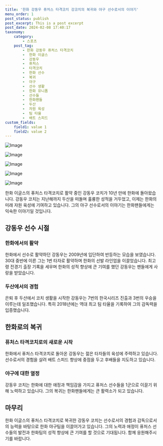 ```yaml
---
title: '한화 강동우 퓨처스 타격코치 강코치의 복귀와 야구 선수로서의 이야기'
menu_order: 1
post_status: publish
post_excerpt: This is a post excerpt
post_date: 2024-02-08 17:40:17
taxonomy:
    category:
        - 스포츠
    post_tag:
        - 한화 강동우 퓨처스 타격코치
        -  한화 이글스
        -  강동우
        -  퓨처스
        -  타격코치
        -  한화 선수
        -  복귀
        -  야구
        -  선수 생활
        -  한화 유니폼
        -  선수들
        -  한화팬들
        -  두산
        -  자원 육성
        -  팀 타율
        -  배트 스피드
custom_fields:
    field1: value 1
    field2: value 2
---
```


![Image](https://imgnews.pstatic.net/image/109/2024/02/08/0005014973_001_20240208135109497.jpg?type=w647)

![Image](https://imgnews.pstatic.net/image/109/2024/02/08/0005014973_002_20240208135109510.jpg?type=w647)

![Image](https://imgnews.pstatic.net/image/109/2024/02/08/0005014973_003_20240208135109521.jpg?type=w647)

![Image](https://imgnews.pstatic.net/image/109/2024/02/08/0005014973_004_20240208135109559.jpg?type=w647)

![Image](https://imgnews.pstatic.net/image/109/2024/02/08/0005014973_005_20240208135109567.jpg?type=w647)

한화 이글스의 퓨처스 타격코치로 활약 중인 강동우 코치가 10년 만에 한화에 돌아왔습니다. 강동우 코치는 지난해까지 두산을 떠돌며 훌륭한 성적을 거두었고, 이제는 한화의 미래 자원 육성에 기여하고 있습니다. 그의 야구 선수로서의 이야기는 한화팬들에게는 익숙한 이야기일 것입니다.
## 강동우 선수 시절
### 한화에서의 활약
한화에서 선수로 활약하던 강동우는 2009년에 입단하여 반등하는 모습을 보였습니다. 30대 중반에 이른 그는 1번 타자로 활약하며 한화의 선발 라인업을 이끌었습니다. 최고령 전경기 출장 기록을 세우며 한화의 성적 향상에 큰 기여를 했던 강동우는 팬들에게 사랑을 받았습니다.
### 두산에서의 경험
은퇴 후 두산에서 코치 생활을 시작한 강동우는 7번의 한국시리즈 진출과 3번의 우승을 이루는데 일조했습니다. 특히 2018년에는 역대 최고 팀 타율을 기록하여 그의 감독력을 입증했습니다.
## 한화로의 복귀
### 퓨처스 타격코치로의 새로운 시작
한화에서 퓨처스 타격코치로 돌아온 강동우는 젊은 타자들의 육성에 주력하고 있습니다. 선수로서의 경험을 살려 배트 스피드 향상에 중점을 두고 후배들을 지도하고 있습니다.
### 야구에 대한 열정
강동우 코치는 한화에 대한 애정과 책임감을 가지고 퓨처스 선수들을 1군으로 이끌기 위해 노력하고 있습니다. 그의 복귀는 한화팬들에게는 큰 활력소가 되고 있습니다.
## 마무리
한화 이글스의 퓨처스 타격코치로 복귀한 강동우 코치는 선수로서의 경험과 감독으로서의 능력을 바탕으로 한화 야구팀을 이끌어가고 있습니다. 그의 노력과 애정이 퓨처스 선수들의 발전과 한화팀의 성적 향상에 큰 기여를 할 것으로 기대됩니다. 함께 응원해주시기를 바랍니다.
